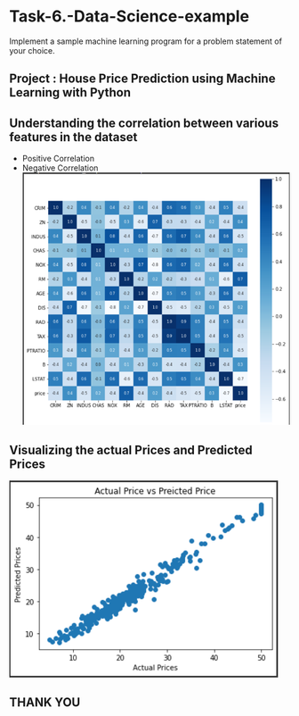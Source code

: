 # Task-6.-Data-Science-example
Implement a sample machine learning program for a problem statement of your choice.

## Project : House Price Prediction using Machine Learning with Python

## Understanding the correlation between various features in the dataset

 - Positive Correlation
- Negative Correlation
![](https://github.com/Krishna12345825/Task-6.-Data-Science-example/blob/main/images/image1.png)

## Visualizing the actual Prices and Predicted Prices
![](https://github.com/Krishna12345825/Task-6.-Data-Science-example/blob/main/images/image2.png)


## THANK YOU


